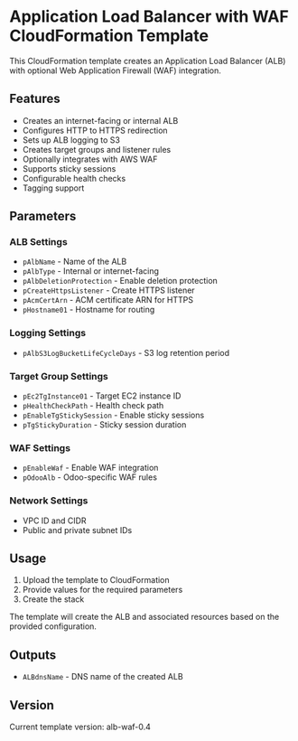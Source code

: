 #  Application Load Balancer with WAF CloudFormation Template

This CloudFormation template creates an Application Load Balancer (ALB) with optional Web Application Firewall (WAF) integration.

## Features

- Creates an internet-facing or internal ALB
- Configures HTTP to HTTPS redirection 
- Sets up ALB logging to S3
- Creates target groups and listener rules
- Optionally integrates with AWS WAF
- Supports sticky sessions
- Configurable health checks
- Tagging support

## Parameters

### ALB Settings

- `pAlbName` - Name of the ALB
- `pAlbType` - Internal or internet-facing
- `pAlbDeletionProtection` - Enable deletion protection
- `pCreateHttpsListener` - Create HTTPS listener
- `pAcmCertArn` - ACM certificate ARN for HTTPS
- `pHostname01` - Hostname for routing

### Logging Settings  

- `pAlbS3LogBucketLifeCycleDays` - S3 log retention period

### Target Group Settings

- `pEc2TgInstance01` - Target EC2 instance ID
- `pHealthCheckPath` - Health check path
- `pEnableTgStickySession` - Enable sticky sessions
- `pTgStickyDuration` - Sticky session duration

### WAF Settings

- `pEnableWaf` - Enable WAF integration
- `pOdooAlb` - Odoo-specific WAF rules

### Network Settings

- VPC ID and CIDR
- Public and private subnet IDs

## Usage

1. Upload the template to CloudFormation
2. Provide values for the required parameters
3. Create the stack

The template will create the ALB and associated resources based on the provided configuration.

## Outputs

- `ALBdnsName` - DNS name of the created ALB

## Version

Current template version: alb-waf-0.4